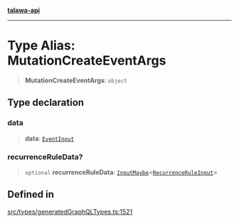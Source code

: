 [**talawa-api**](../../../README.md)

***

# Type Alias: MutationCreateEventArgs

> **MutationCreateEventArgs**: `object`

## Type declaration

### data

> **data**: [`EventInput`](EventInput.md)

### recurrenceRuleData?

> `optional` **recurrenceRuleData**: [`InputMaybe`](InputMaybe.md)\<[`RecurrenceRuleInput`](RecurrenceRuleInput.md)\>

## Defined in

[src/types/generatedGraphQLTypes.ts:1521](https://github.com/Suyash878/talawa-api/blob/e4413cec641a837926071678fed3c7f67234e31e/src/types/generatedGraphQLTypes.ts#L1521)
